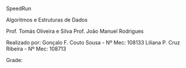 SpeedRun

Algoritmos e Estruturas de Dados

Prof. Tomás Oliveira e Silva
Prof. João Manuel Rodrigues

Realizado por:
Gonçalo F. Couto Sousa - Nº Mec: 108133
Liliana P. Cruz Ribeira - Nº Mec: 108713

Grade: 
